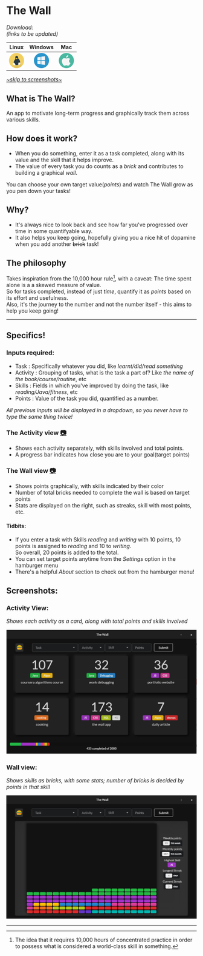 # The Wall

*Download:*  
*(links to be updated)*

|Linux|Windows|Mac|
|:-----:|:----:|:-----:|
|<a href="#"><img src="gitAssets/git-linux.png" alt="Linux" width="40"/></a>|<a href="#"><img src="gitAssets/git-windows.png" alt="Windows" width="40"/></a>|<a href="#"><img src="gitAssets/git-mac.png" alt="Mac" width="40"/></a>|

*[~skip to screenshots~](#screenshots)*

## What is The Wall?
An app to motivate long-term progress and graphically track them across various skills.  

## How does it work?
* When you do something, enter it as a task completed, along with its value and the skill that it helps improve.  
* The value of every task you do counts as a *brick* and contributes to building a graphical *wall*.  

You can choose your own target value(*points*) and watch The Wall grow as you pen down your tasks!

## Why?
* It's always nice to look back and see how far you've progressed over time in some quantifyable way.  
* It also helps you keep going, hopefully giving you a nice hit of dopamine when you add another ~~brick~~ task! 

## The philosophy
Takes inspiration from the 10,000 hour rule[^1], with a caveat: The time spent alone is a a skewed measure of value.  
So for tasks completed, instead of just *time*, quantify it as *points* based on its effort and usefulness.  
Also, it's the journey to the number and not the number itself - this aims to help you keep going!

-----

## Specifics!

### Inputs required:
* Task : Specifically whatever you did, like *learnt/did/read something*
* Activity : Grouping of tasks, what is the task a part of? Like *the name of the book/course/routine*, etc
* Skills : Fields in which you've improved by doing the task, like *reading/Java/fitness*, etc
* Points : Value of the task you did, quantified as a number. 

*All previous inputs will be displayed in a dropdown, so you never have to type the same thing twice!*

### The Activity view [:camera:](#activity-view)
* Shows each activity separately, with skills involved and total points.
* A progress bar indicates how close you are to your goal(target points)


### The Wall view [:camera:](#wall-view)
* Shows points graphically, with skills indicated by their color  
* Number of total bricks needed to complete the wall is based on target points  
* Stats are displayed on the right, such as streaks, skill with most points, etc.

#### Tidbits:
* If you enter a task with Skills *reading* and *writing* with 10 points, 10 points is assigned to *reading* and 10 to *writing*.  
So overall, 20 points is added to the total.
* You can set target points anytime from the *Settings* option in the hamburger menu
* There's a helpful *About* section to check out from the hamburger menu!

## Screenshots:

### Activity View:
*Shows each activity as a card, along with total points and skills involved*

<img src="gitAssets/git-activity-view.JPG" alt="Activities with aggregated points and skills" width="800"/>  

### Wall view:
*Shows skills as bricks, with some stats; number of bricks is decided by points in that skill*

<img src="gitAssets/git-wall-view.JPG" alt="The Wall, with points converted to bricks!" width="800"/>  

-----

[^1]: The idea that it requires 10,000 hours of concentrated practice in order to possess what is considered a world-class skill in something.